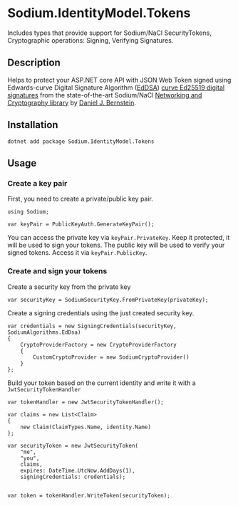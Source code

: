 # Sodium.IdentityModel.Tokens

Includes types that provide support for Sodium/NaCl SecurityTokens, Cryptographic operations: Signing, Verifying Signatures.

## Description

Helps to protect your ASP.NET core API with JSON Web Token signed using Edwards-curve 
Digital Signature Algorithm ([EdDSA][eddsa]) [curve Ed25519 digital signatures][ed25519] from the 
state-of-the-art Sodium/NaCl [Networking and Cryptography library][nacl] by [Daniel J. Bernstein][bernstein]. 

## Installation

```
dotnet add package Sodium.IdentityModel.Tokens
```

## Usage

### Create a key pair

First, you need to create a private/public key pair.

```
using Sodium;

var keyPair = PublicKeyAuth.GenerateKeyPair();
```

You can access the private key via `keyPair.PrivateKey`. Keep it protected, it will be used to sign your tokens.
The public key will be used to verify your signed tokens. Access it via `keyPair.PublicKey`.

### Create and sign your tokens

Create a security key from the private key

```
var securityKey = SodiumSecurityKey.FromPrivateKey(privateKey);
```

Create a signing credentials using the just created security key. 

```
var credentials = new SigningCredentials(securityKey, SodiumAlgorithms.EdDsa)
{
    CryptoProviderFactory = new CryptoProviderFactory
    {
        CustomCryptoProvider = new SodiumCryptoProvider()
    }
};
```

Build your token based on the current identity and write it with a `JwtSecurityTokenHandler`

```
var tokenHandler = new JwtSecurityTokenHandler();

var claims = new List<Claim>
{
    new Claim(ClaimTypes.Name, identity.Name)
};

var securityToken = new JwtSecurityToken(
    "me",   
    "you",
    claims,    
    expires: DateTime.UtcNow.AddDays(1),    
    signingCredentials: credentials);


var token = tokenHandler.WriteToken(securityToken);
```

[eddsa]: https://en.wikipedia.org/wiki/EdDSA
[ed25519]: http://ed25519.cr.yp.to/
[nacl]: http://nacl.cr.yp.to/
[bernstein]: https://en.wikipedia.org/wiki/Daniel_J._Bernstein